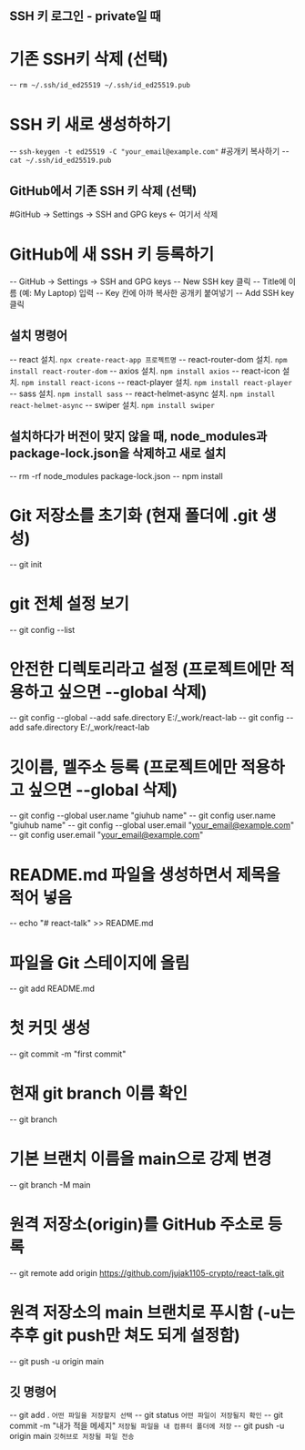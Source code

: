 ## SSH 키 로그인 - private일 때
# 기존 SSH키 삭제 (선택)
-- `rm ~/.ssh/id_ed25519 ~/.ssh/id_ed25519.pub`
# SSH 키 새로 생성하하기
-- `ssh-keygen -t ed25519 -C "your_email@example.com"`
#공개키 복사하기
-- `cat ~/.ssh/id_ed25519.pub`

## GitHub에서 기존 SSH 키 삭제 (선택)
#GitHub → Settings → SSH and GPG keys <- 여기서 삭제
# GitHub에 새 SSH 키 등록하기
-- GitHub → Settings → SSH and GPG keys
-- New SSH key 클릭
-- Title에 이름 (예: My Laptop) 입력
-- Key 칸에 아까 복사한 공개키 붙여넣기
-- Add SSH key 클릭

## 설치 명령어

-- react 설치.              `npx create-react-app 프로젝트명`
-- react-router-dom 설치.   `npm install react-router-dom`
-- axios 설치.              `npm install axios`
-- react-icon 설치.         `npm install react-icons`
-- react-player 설치.       `npm install react-player`
-- sass 설치.               `npm install sass`
-- react-helmet-async 설치. `npm install react-helmet-async`
-- swiper 설치.             `npm install swiper`

## 설치하다가 버전이 맞지 않을 때, node_modules과 package-lock.json을 삭제하고 새로 설치
-- rm -rf node_modules package-lock.json
-- npm install

# Git 저장소를 초기화 (현재 폴더에 .git 생성)
-- git init

# git 전체 설정 보기
-- git config --list

# 안전한 디렉토리라고 설정 (프로젝트에만 적용하고 싶으면  --global 삭제)
-- git config --global --add safe.directory E:/_work/react-lab
-- git config --add safe.directory E:/_work/react-lab

# 깃이름, 멜주소 등록 (프로젝트에만 적용하고 싶으면  --global 삭제)
-- git config --global user.name "giuhub name"
-- git config user.name "giuhub name"
-- git config --global user.email "your_email@example.com"
-- git config user.email "your_email@example.com"

# README.md 파일을 생성하면서 제목을 적어 넣음
-- echo "# react-talk" >> README.md	

# 파일을 Git 스테이지에 올림
-- git add README.md

# 첫 커밋 생성
-- git commit -m "first commit"

# 현재 git branch 이름 확인
-- git branch

# 기본 브랜치 이름을 main으로 강제 변경
-- git branch -M main

# 원격 저장소(origin)를 GitHub 주소로 등록
-- git remote add origin https://github.com/jujak1105-crypto/react-talk.git

# 원격 저장소의 main 브랜치로 푸시함 (-u는 추후 git push만 쳐도 되게 설정함)
-- git push -u origin main

## 깃 명령어

-- git add .                         `어떤 파일을 저장할지 선택`
-- git status                        `어떤 파일이 저장될지 확인`
-- git commit -m "내가 적을 메세지"   `저장될 파일을 내 컴퓨터 폴더에 저장`
-- git push -u origin main           `깃허브로 저장될 파일 전송`